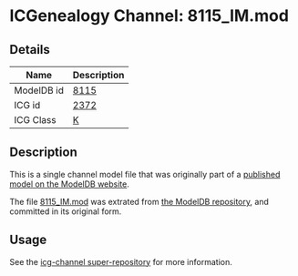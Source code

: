 # ICGenealogy Channel: 8115\_IM.mod

## Details

Name | Description
---- | -----------
ModelDB id | [8115](http://senselab.med.yale.edu/ModelDB/ShowModel.cshtml?model=8115)
ICG id | [2372](http://icg.neurotheory.ox.ac.uk/channels/1/2372)
ICG Class | [K](http://icg.neurotheory.ox.ac.uk/channels/1)

## Description

This is a single channel model file that was originally part of a [published model on the ModelDB website](http://senselab.med.yale.edu/mModelDB/ShowModel.cshtml?model=8115).

The file [8115\_IM.mod](8115_IM.mod) was extrated from [the ModelDB repository](http://senselab.med.yale.edu/ModelDB/ShowModel.cshtml?model=8115), and committed in its original form.

## Usage

See the [icg-channel super-repository](https://github.com/icgenealogy/icg-channels) for more information.